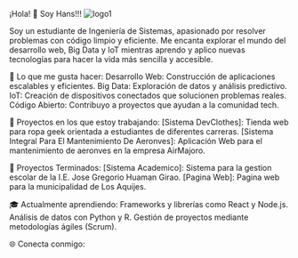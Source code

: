 ¡Hola! 👋 Soy Hans!!!
![logo1](![illustration-of-anonymous-hacker-wear-vendetta-mask-and-hoodie-concept-in-cartoon-free-vector](https://github.com/user-attachments/assets/22d54067-f1bd-4779-8bc0-386c6f67a5dc)
)

Soy un estudiante de Ingeniería de Sistemas, apasionado por resolver problemas con código limpio y eficiente. Me encanta explorar el mundo del desarrollo web, Big Data y IoT mientras aprendo y aplico nuevas tecnologías para hacer la vida más sencilla y accesible.

🔧 Lo que me gusta hacer:
Desarrollo Web: Construcción de aplicaciones escalables y eficientes.
Big Data: Exploración de datos y análisis predictivo.
IoT: Creación de dispositivos conectados que solucionen problemas reales.
Código Abierto: Contribuyo a proyectos que ayudan a la comunidad tech.

🚀 Proyectos en los que estoy trabajando:
[Sistema DevClothes]: Tienda web para ropa geek orientada a estudiantes de diferentes carreras.
[Sistema Integral Para El Mantenimiento De Aeronves]: Aplicación Web para el mantenimiento de aeronves en la empresa AirMajoro.

🚀 Proyectos Terminados:
[Sistema Academico]: Sistema para la gestion escolar de la I.E. Jose Gregorio Huaman Girao.
[Pagina Web]: Pagina web para la municipalidad de Los Aquijes.

🎓 Actualmente aprendiendo:
Frameworks y librerías como React y Node.js.
Análisis de datos con Python y R.
Gestión de proyectos mediante metodologías ágiles (Scrum).

🌐 Conecta conmigo:
